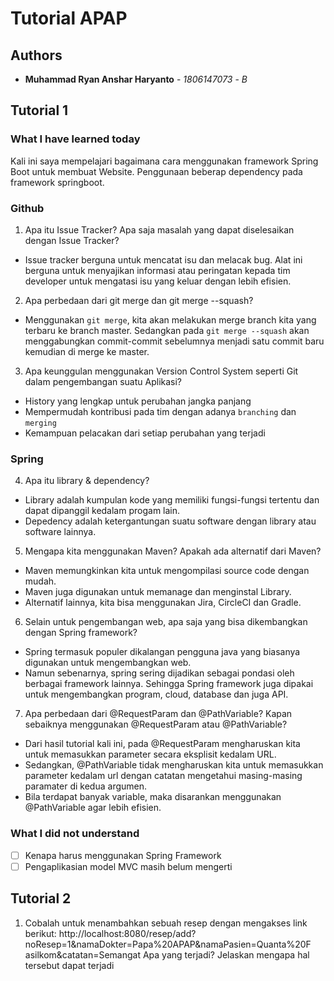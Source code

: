 # Tutorial APAP
## Authors
* **Muhammad Ryan Anshar Haryanto** - *1806147073* - *B*

## Tutorial 1
### What I have learned today
Kali ini saya mempelajari bagaimana cara menggunakan framework Spring Boot untuk membuat Website.
Penggunaan beberap dependency pada framework springboot.
### Github
1. Apa itu Issue Tracker? Apa saja masalah yang dapat diselesaikan dengan Issue Tracker? 
- Issue tracker berguna untuk mencatat isu dan melacak bug. Alat ini berguna untuk menyajikan informasi atau peringatan kepada tim developer untuk mengatasi isu yang keluar dengan lebih efisien.

2. Apa perbedaan dari git merge dan git merge --squash?
- Menggunakan `git merge`, kita akan melakukan merge branch kita yang terbaru ke branch master. Sedangkan pada `git merge --squash` akan menggabungkan commit-commit sebelumnya menjadi satu commit baru kemudian di merge ke master.

3. Apa keunggulan menggunakan Version Control System seperti Git dalam pengembangan suatu Aplikasi?
- History yang lengkap untuk perubahan jangka panjang
- Mempermudah kontribusi pada tim dengan adanya `branching` dan `merging`
- Kemampuan pelacakan dari setiap perubahan yang terjadi

### Spring
4. Apa itu library & dependency?
- Library adalah kumpulan kode yang memiliki fungsi-fungsi tertentu dan dapat dipanggil kedalam progam lain. 
- Depedency adalah ketergantungan suatu software dengan library atau software lainnya.

5. Mengapa kita menggunakan Maven? Apakah ada alternatif dari Maven?
- Maven memungkinkan kita untuk mengompilasi source code dengan mudah.
- Maven juga digunakan untuk memanage dan menginstal Library. 
- Alternatif lainnya, kita bisa menggunakan Jira, CircleCI dan Gradle.

6. Selain untuk pengembangan web, apa saja yang bisa dikembangkan dengan Spring framework?
- Spring termasuk populer dikalangan pengguna java yang biasanya digunakan untuk mengembangkan web. 
- Namun sebenarnya, spring sering dijadikan sebagai pondasi oleh berbagai framework lainnya. Sehingga Spring framework juga dipakai untuk mengembangkan program, cloud, database dan juga API.

7. Apa perbedaan dari @RequestParam dan @PathVariable? Kapan sebaiknya menggunakan @RequestParam atau @PathVariable?
- Dari hasil tutorial kali ini, pada @RequestParam mengharuskan kita untuk memasukkan parameter secara eksplisit kedalam URL.
- Sedangkan, @PathVariable tidak mengharuskan kita untuk memasukkan parameter kedalam url dengan catatan mengetahui masing-masing paramater di kedua argumen.
- Bila terdapat banyak variable, maka disarankan menggunakan @PathVariable agar lebih efisien.


### What I did not understand
- [ ] Kenapa harus menggunakan Spring Framework
- [ ] Pengaplikasian model MVC masih belum mengerti

## Tutorial 2
1. Cobalah untuk menambahkan sebuah resep dengan mengakses link berikut:
http://localhost:8080/resep/add?noResep=1&namaDokter=Papa%20APAP&namaPasien=Quanta%20F
asilkom&catatan=Semangat
Apa yang terjadi? Jelaskan mengapa hal tersebut dapat terjadi